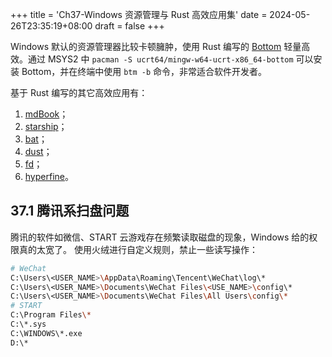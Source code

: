 +++
title = 'Ch37-Windows 资源管理与 Rust 高效应用集'
date = 2024-05-26T23:35:19+08:00
draft = false
+++

Windows 默认的资源管理器比较卡顿臃肿，使用 Rust 编写的 [Bottom][1] 轻量高效。通过 MSYS2 中 `pacman -S ucrt64/mingw-w64-ucrt-x86_64-bottom`
可以安装 Bottom，并在终端中使用 `btm -b` 命令，非常适合软件开发者。

[1]: https://clementtsang.github.io/bottom/0.9.6/

基于 Rust 编写的其它高效应用有：

1. [mdBook](https://github.com/rust-lang/mdBook)；
2. [starship](https://github.com/starship/starship)；
3. [bat](https://github.com/sharkdp/bat)；
4. [dust](https://github.com/bootandy/dust)；
5. [fd](https://github.com/sharkdp/fd)；
6. [hyperfine](https://github.com/sharkdp/hyperfine)。

## 37.1 腾讯系扫盘问题

腾讯的软件如微信、START 云游戏存在频繁读取磁盘的现象，Windows 给的权限真的太宽了。
使用火绒进行自定义规则，禁止一些读写操作：

```sh
# WeChat
C:\Users\<USER_NAME>\AppData\Roaming\Tencent\WeChat\log\*
C:\Users\<USER_NAME>\Documents\WeChat Files\<USE_NAME>\config\*
C:\Users\<USER_NAME>\Documents\WeChat Files\All Users\config\*
# START
C:\Program Files\*
C:\*.sys
C:\WINDOWS\*.exe
D:\*
```
